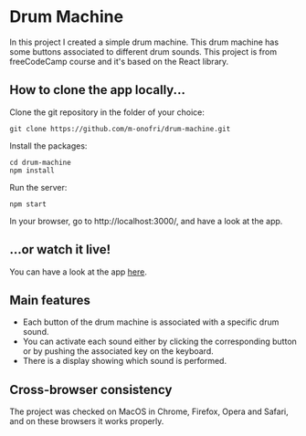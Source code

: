 # Drum Machine

In this project I created a simple drum machine. This drum machine has some buttons associated to different drum sounds.
This project is from freeCodeCamp course and it's based on the React library.


## How to clone the app locally...

Clone the git repository in the folder of your choice:
```
git clone https://github.com/m-onofri/drum-machine.git
```

Install the packages:
```
cd drum-machine
npm install
```

Run the server:
```
npm start
```

In your browser, go to http://localhost:3000/, and have a look at the app.


## ...or watch it live!

You can have a look at the app [here](https://m-onofri.github.io/drum-machine/).


## Main features

* Each button of the drum machine is associated with a specific drum sound.
* You can activate each sound either by clicking the corresponding button or by pushing the associated key on the keyboard.
* There is a display showing which sound is performed.


## Cross-browser consistency 

The project was checked on MacOS in Chrome, Firefox, Opera and Safari, and on these browsers it works properly.